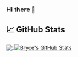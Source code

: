 ### Hi there 👋
## &#x1f4c8; GitHub Stats

<a href="https://github.com/brycemthompson/brycemthompson">
  <img align="center" src="https://github-readme-stats.vercel.app/api/top-langs/?username=brycemthompson&hide=java,html,tex&title_color=ffffff&text_color=c9cacc&icon_color=2bbc8a&bg_color=1d1f21&langs_count=3" />
</a>
<a href="https://github.com/brycemthompson/brycemthompson">
  <img align="center" src="https://github-readme-stats.vercel.app/api?username=brycemthompson&show_icons=true&line_height=27&count_private=true&title_color=ffffff&text_color=c9cacc&icon_color=2bbc8a&bg_color=1d1f21" alt="Bryce's GitHub Stats" />
</a>

<!--
**brycemthompson/brycemthompson** is a ✨ _special_ ✨ repository because its `README.md` (this file) appears on your GitHub profile.

Here are some ideas to get you started:

- 🔭 I’m currently working on ...
- 🌱 I’m currently learning ...
- 👯 I’m looking to collaborate on ...
- 🤔 I’m looking for help with ...
- 💬 Ask me about ...
- 📫 How to reach me: ...
- 😄 Pronouns: ...
- ⚡ Fun fact: ...
-->

